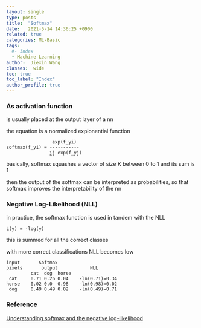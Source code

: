 ```yaml
---
layout: single
type: posts
title:  "Softmax"
date:   2021-5-14 14:36:25 +0900
related: true
categories: ML-Basic
tags:
  #- Index
  - Machine Learning
author:  Jiexin Wang
classes:  wide
toc: true
toc_label: "Index"
author_profile: true
---
```


### As activation function  

is usually placed at the output layer of a nn  

the equation is a normalized explonential function  

                     exp(f_yi)
    softmax(f_yi) = -----------
                    ∑j exp(f_yj)

basically, softmax squashes a vector of size K between 0 to 1 and its sum is 1  

then the output of the softmax can be interpreted as probabilities, so that softmax improves the interpretability of the nn  

### Negative Log-Likelihood (NLL)

in practice, the softmax function is used in tandem with the NLL  

    L(y) = -log(y)  

this is summed for all the correct classes  

with more correct classifications NLL becomes low  

    input       Softmax    
    pixels       output            NLL
             cat  dog  horse
     cat     0.71 0.26 0.04    -ln(0.71)=0.34
    horse    0.02 0.0  0.98    -ln(0.98)=0.02
     dog     0.49 0.49 0.02    -ln(0.49)=0.71



### Reference

[Understanding softmax and the negative log-likelihood](https://ljvmiranda921.github.io/notebook/2017/08/13/softmax-and-the-negative-log-likelihood/)　　  

